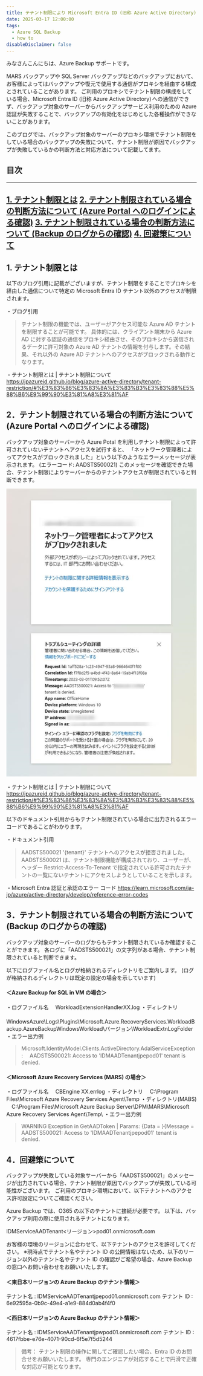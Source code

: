 ```yaml
---
title: テナント制限により Microsoft Entra ID (旧称 Azure Active Directory) 向けの通信に失敗する
date: 2025-03-17 12:00:00
tags:
  - Azure SQL Backup
  - how to
disableDisclaimer: false
---
```


<!-- more -->
みなさんこんにちは、Azure Backup サポートです。
 
MARS バックアップや SQL Server バックアップなどのバックアップにおいて、お客様によってはバックアップや復元で使用する通信がプロキシを経由する構成とされていることがあります。 
ご利用のプロキシでテナント制限の構成をしている場合、Microsoft Entra ID (旧称 Azure Active Directory) への通信ができず、バックアップ対象のサーバーからバックアップサービス利用のための Azure 認証が失敗することで、バックアップの有効化をはじめとした各種操作ができないことがあります。 
 
このブログでは、バックアップ対象のサーバーのプロキシ環境でテナント制限をしている場合のバックアップの失敗について、テナント制限が原因でバックアップが失敗しているかの判断方法と対応方法について記載してます。

## 目次 
-----------------------------------------------------------
[1. テナント制限とは](#1)
[2. テナント制限されている場合の判断方法について (Azure Portal へのログインによる確認)](#2)
[3. テナント制限されている場合の判断方法について (Backup のログからの確認)](#3)
[4. 回避策について](#4)
-----------------------------------------------------------

## <a id="1"></a> 1.  テナント制限とは
以下のブログ引用に記載がございますが、テナント制限をすることでプロキシを経由した通信について特定の Microsoft Entra ID テナント以外のアクセスが制限されます。　

・ブログ引用
>テナント制限の機能では、ユーザーがアクセス可能な Azure AD テナントを制限することが可能です。 
具体的には、クライアント端末から Azure AD に対する認証の通信をプロキシ経由させ、そのプロキシから送信されるデータに許可対象の Azure AD テナントの情報を付与します。その結果、それ以外の Azure AD テナントへのアクセスがブロックされる動作となります。


・テナント制限とは | テナント制限について 
https://jpazureid.github.io/blog/azure-active-directory/tenant-restriction/#%E3%83%86%E3%83%8A%E3%83%B3%E3%83%88%E5%88%B6%E9%99%90%E3%81%A8%E3%81%AF


## <a id="2"></a> 2．テナント制限されている場合の判断方法について (Azure Portal へのログインによる確認) 
バックアップ対象のサーバーから Azure Potal を利用しテナント制限によって許可されていないテナントへアクセスを試行すると、 「ネットワーク管理者によってアクセスがブロックされました」という以下のようなエラーメッセージが表示されます。 (エラーコード: AADSTS500021) 
このメッセージを確認できた場合、テナント制限によりサーバーからのテナントアクセスが制限されていると判断できます。

![image](./CommunicationFails-DueTo-TenantRestrictions/CommunicationFails-DueTo-TenantRestrictions_01.png)

・テナント制限とは | テナント制限について
https://jpazureid.github.io/blog/azure-active-directory/tenant-restriction/#%E3%83%86%E3%83%8A%E3%83%B3%E3%83%88%E5%88%B6%E9%99%90%E3%81%A8%E3%81%AF
 
以下のドキュメント引用からもテナント制限されている場合に出力されるエラーコードであることがわかります。

・ドキュメント引用
>AADSTS500021 
'{tenant}' テナントへのアクセスが拒否されました。 AADSTS500021 は、テナント制限機能が構成されており、ユーザーが、ヘッダー Restrict-Access-To-Tenant で指定されている許可されたテナントの一覧にないテナントにアクセスしようとしていることを示します。 

・Microsoft Entra 認証と承認のエラー コード
https://learn.microsoft.com/ja-jp/azure/active-directory/develop/reference-error-codes


## <a id="3"></a> 3．テナント制限されている場合の判断方法について (Backup のログからの確認)
バックアップ対象のサーバーのログからもテナント制限されているか確認することができます。
各ログに「AADSTS500021」の文字列がある場合、テナント制限されていると判断できます。

以下にログファイル名とログが格納されるディレクトリをご案内します。
(ログが格納されるディレクトリは既定の設定の場合を示しています)

#### ＜Azure Backup for SQL in VM の場合＞ 
・ログファイル名 
　WorkloadExtensionHandlerXX.log 
・ディレクトリ 
　WindowsAzure\Logs\Plugins\Microsoft.Azure.RecoveryServices.WorkloadBackup.AzureBackupWindowsWorkload\バージョン\WorkloadExtnLogFolder 
・エラー出力例 
>Microsoft.IdentityModel.Clients.ActiveDirectory.AdalServiceException:
　AADSTS500021: Access to 'IDMAADTenantjpepod01' tenant is denied.

#### ＜Microsoft Azure Recovery Services (MARS) の場合＞
・ログファイル名 
　CBEngine XX.errlog 
・ディレクトリ 
　C:\Program Files\Microsoft Azure Recovery Services Agent\Temp 
・ディレクトリ(MABS) 
　C:\Program Files\Microsoft Azure Backup Server\DPM\MARS\Microsoft Azure Recovery Services Agent\Temp\ 
・エラー出力例 
>WARNING Exception in GetAADToken | Params: {Data = }{Message = AADSTS500021: Access to 'IDMAADTenantjpepod01' tenant is denied.

## <a id="4"></a> 4．回避策について
バックアップが失敗している対象サーバーから「AADSTS500021」のメッセージが出力されている場合、テナント制限が原因でバックアップが失敗している可能性がございます。 
ご利用のプロキシ環境において、以下テナントへのアクセス許可設定についてご確認ください。 

Azure Backup では、O365 の以下のテナントに接続が必要です。
以下は、バックアップ利用の際に使用されるテナントになります。
 
IDMServiceAADTenant<リージョン>pod01.onmicrosoft.com
 
お客様の環境のリージョンに合わせて、以下テナントのアクセスを許可してください。
※現時点でテナント名やテナント ID の公開情報はないため、以下のリージョン以外のテナント名やテナント ID の確認がご希望の場合、Azure Backup の窓口へお問い合わせをお願いいたします。
 
#### ＜東日本リージョンの Azure Backup のテナント情報＞
テナント名 : IDMServiceAADTenantjpepod01.onmicrosoft.com
テナント ID : 6e92595a-0b9c-49e4-a1e9-884d0ab4f4f0
 
#### ＜西日本リージョンの Azure Backup のテナント情報＞
テナント名 : IDMServiceAADTenantjpwpod01.onmicrosoft.com
テナント ID : 4617fbbe-e76e-4071-90cd-6f5e7f5d5244

>備考：
テナント制限の操作に関してご確認したい場合、Entra ID のお問合せをお願いいたします。
専門のエンジニアが対応することで円滑で正確な対応が可能となります。
